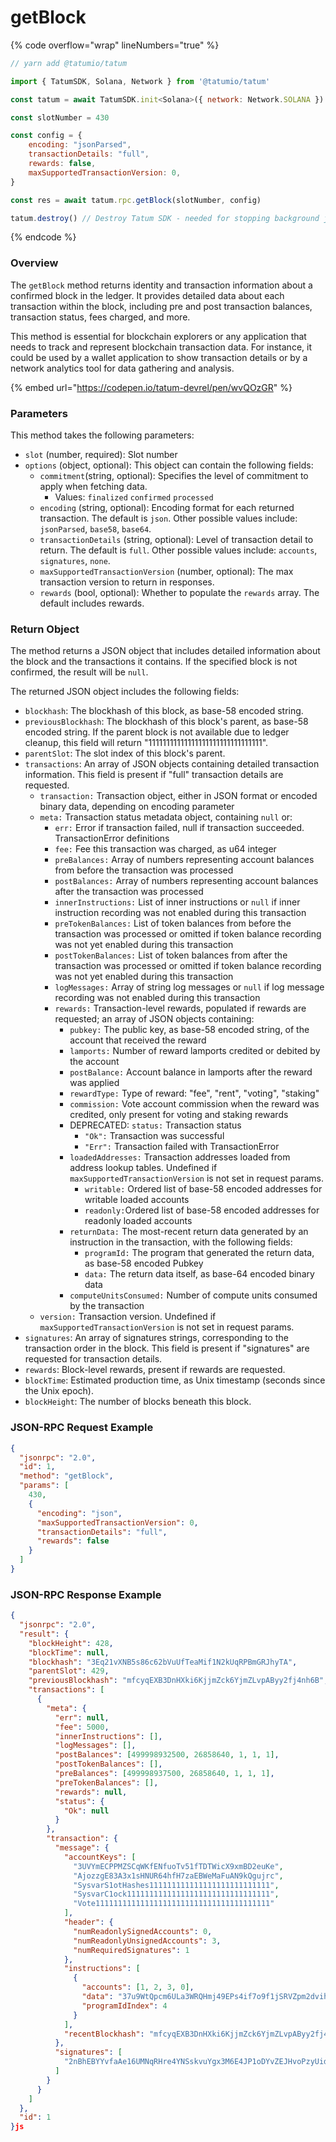 # getBlock

{% code overflow="wrap" lineNumbers="true" %}
```javascript
// yarn add @tatumio/tatum

import { TatumSDK, Solana, Network } from '@tatumio/tatum'

const tatum = await TatumSDK.init<Solana>({ network: Network.SOLANA })

const slotNumber = 430

const config = {
    encoding: "jsonParsed",
    transactionDetails: "full",
    rewards: false,
    maxSupportedTransactionVersion: 0,
}

const res = await tatum.rpc.getBlock(slotNumber, config)

tatum.destroy() // Destroy Tatum SDK - needed for stopping background jobs
```
{% endcode %}

### Overview

The `getBlock` method returns identity and transaction information about a confirmed block in the ledger. It provides detailed data about each transaction within the block, including pre and post transaction balances, transaction status, fees charged, and more.

This method is essential for blockchain explorers or any application that needs to track and represent blockchain transaction data. For instance, it could be used by a wallet application to show transaction details or by a network analytics tool for data gathering and analysis.

{% embed url="https://codepen.io/tatum-devrel/pen/wvQOzGR" %}

### Parameters

This method takes the following parameters:

* `slot` (number, required):  Slot number
* `options` (object, optional): This object can contain the following fields:
  * `commitment`(string, optional): Specifies the level of commitment to apply when fetching data.
    * Values: `finalized` `confirmed` `processed`
  * `encoding` (string, optional): Encoding format for each returned transaction. The default is `json`. Other possible values include: `jsonParsed`, `base58`, `base64`.
  * `transactionDetails` (string, optional): Level of transaction detail to return. The default is `full`. Other possible values include: `accounts`, `signatures`, `none`.
  * `maxSupportedTransactionVersion` (number, optional): The max transaction version to return in responses.
  * `rewards` (bool, optional): Whether to populate the `rewards` array. The default includes rewards.

### Return Object

The method returns a JSON object that includes detailed information about the block and the transactions it contains. If the specified block is not confirmed, the result will be `null`.

The returned JSON object includes the following fields:

* `blockhash`: The blockhash of this block, as base-58 encoded string.
* `previousBlockhash`: The blockhash of this block's parent, as base-58 encoded string. If the parent block is not available due to ledger cleanup, this field will return "11111111111111111111111111111111".
* `parentSlot`: The slot index of this block's parent.
* `transactions`: An array of JSON objects containing detailed transaction information. This field is present if "full" transaction details are requested.
  * `transaction:`  Transaction object, either in JSON format or encoded binary data, depending on encoding parameter
  * `meta:` Transaction status metadata object, containing `null` or:
    * `err:`  Error if transaction failed, null if transaction succeeded. TransactionError definitions
    * `fee:` Fee this transaction was charged, as u64 integer
    * `preBalances:` Array of numbers representing account balances from before the transaction was processed
    * `postBalances:` Array of numbers representing account balances after the transaction was processed
    * `innerInstructions:` List of inner instructions or `null` if inner instruction recording was not enabled during this transaction
    * `preTokenBalances:` List of token balances from before the transaction was processed or omitted if token balance recording was not yet enabled during this transaction
    * `postTokenBalances:` List of token balances from after the transaction was processed or omitted if token balance recording was not yet enabled during this transaction
    * `logMessages:` Array of string log messages or `null` if log message recording was not enabled during this transaction
    * `rewards:` Transaction-level rewards, populated if rewards are requested; an array of JSON objects containing:
      * `pubkey:` The public key, as base-58 encoded string, of the account that received the reward
      * `lamports:` Number of reward lamports credited or debited by the account
      * `postBalance:` Account balance in lamports after the reward was applied
      * `rewardType:` Type of reward: "fee", "rent", "voting", "staking"
      * `commission:` Vote account commission when the reward was credited, only present for voting and staking rewards
      * DEPRECATED: `status:` Transaction status
        * `"Ok":` Transaction was successful
        * `"Err":` Transaction failed with TransactionError
      * `loadedAddresses:` Transaction addresses loaded from address lookup tables. Undefined if `maxSupportedTransactionVersion` is not set in request params.
        * `writable:` Ordered list of base-58 encoded addresses for writable loaded accounts
        * `readonly:`Ordered list of base-58 encoded addresses for readonly loaded accounts
      * `returnData:` The most-recent return data generated by an instruction in the transaction, with the following fields:
        * `programId:` The program that generated the return data, as base-58 encoded Pubkey
        * `data:` The return data itself, as base-64 encoded binary data
      * `computeUnitsConsumed:` Number of compute units consumed by the transaction
  * `version:` Transaction version. Undefined if `maxSupportedTransactionVersion` is not set in request params.
* `signatures`: An array of signatures strings, corresponding to the transaction order in the block. This field is present if "signatures" are requested for transaction details.
* `rewards`: Block-level rewards, present if rewards are requested.
* `blockTime`: Estimated production time, as Unix timestamp (seconds since the Unix epoch).
* `blockHeight`: The number of blocks beneath this block.

### JSON-RPC Request Example

```json
{
  "jsonrpc": "2.0",
  "id": 1,
  "method": "getBlock",
  "params": [
    430,
    {
      "encoding": "json",
      "maxSupportedTransactionVersion": 0,
      "transactionDetails": "full",
      "rewards": false
    }
  ]
}
```

### JSON-RPC Response Example

```json
{
  "jsonrpc": "2.0",
  "result": {
    "blockHeight": 428,
    "blockTime": null,
    "blockhash": "3Eq21vXNB5s86c62bVuUfTeaMif1N2kUqRPBmGRJhyTA",
    "parentSlot": 429,
    "previousBlockhash": "mfcyqEXB3DnHXki6KjjmZck6YjmZLvpAByy2fj4nh6B",
    "transactions": [
      {
        "meta": {
          "err": null,
          "fee": 5000,
          "innerInstructions": [],
          "logMessages": [],
          "postBalances": [499998932500, 26858640, 1, 1, 1],
          "postTokenBalances": [],
          "preBalances": [499998937500, 26858640, 1, 1, 1],
          "preTokenBalances": [],
          "rewards": null,
          "status": {
            "Ok": null
          }
        },
        "transaction": {
          "message": {
            "accountKeys": [
              "3UVYmECPPMZSCqWKfENfuoTv51fTDTWicX9xmBD2euKe",
              "AjozzgE83A3x1sHNUR64hfH7zaEBWeMaFuAN9kQgujrc",
              "SysvarS1otHashes111111111111111111111111111",
              "SysvarC1ock11111111111111111111111111111111",
              "Vote111111111111111111111111111111111111111"
            ],
            "header": {
              "numReadonlySignedAccounts": 0,
              "numReadonlyUnsignedAccounts": 3,
              "numRequiredSignatures": 1
            },
            "instructions": [
              {
                "accounts": [1, 2, 3, 0],
                "data": "37u9WtQpcm6ULa3WRQHmj49EPs4if7o9f1jSRVZpm2dvihR9C8jY4NqEwXUbLwx15HBSNcP1",
                "programIdIndex": 4
              }
            ],
            "recentBlockhash": "mfcyqEXB3DnHXki6KjjmZck6YjmZLvpAByy2fj4nh6B"
          },
          "signatures": [
            "2nBhEBYYvfaAe16UMNqRHre4YNSskvuYgx3M6E4JP1oDYvZEJHvoPzyUidNgNX5r9sTyN1J9UxtbCXy2rqYcuyuv"
          ]
        }
      }
    ]
  },
  "id": 1
}js
```
